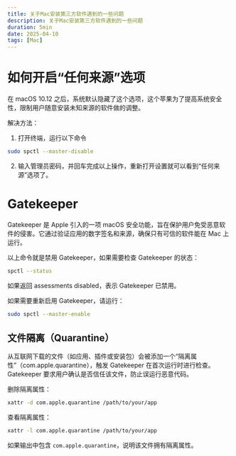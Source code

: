 ```yaml
---
title: 关于Mac安装第三方软件遇到的一些问题
description: 关于Mac安装第三方软件遇到的一些问题
duration: 5min
date: 2025-04-10
tags: [Mac]
---
```


# 如何开启“任何来源”选项

在 macOS 10.12 之后，系统默认隐藏了这个选项，这个苹果为了提高系统安全性，限制用户随意安装未知来源的软件做的调整。

解决方法：

1. 打开终端，运行以下命令

```bash
sudo spctl --master-disable
```

2. 输入管理员密码，并回车完成以上操作，重新打开设置就可以看到“任何来源”选项了。

# Gatekeeper

Gatekeeper 是 Apple 引入的一项 macOS 安全功能，旨在保护用户免受恶意软件的侵害。它通过验证应用的数字签名和来源，确保只有可信的软件能在 Mac 上运行。

以上命令就是禁用 Gatekeeper，如果需要检查 Gatekeeper 的状态：

```bash
spctl --status
```

如果返回 assessments disabled，表示 Gatekeeper 已禁用。

如果需要重新启用 Gatekeeper，请运行：

```bash
sudo spctl --master-enable
```

## 文件隔离（Quarantine）

从互联网下载的文件（如应用、插件或安装包）会被添加一个“隔离属性”（com.apple.quarantine），触发 Gatekeeper 在首次运行时进行检查。
Gatekeeper 要求用户确认是否信任该文件，防止误运行恶意代码。

删除隔离属性：
```bash
xattr -d com.apple.quarantine /path/to/your/app
```

查看隔离属性：
```bash
xattr -l com.apple.quarantine /path/to/your/app
```

如果输出中包含 `com.apple.quarantine`，说明该文件拥有隔离属性。
